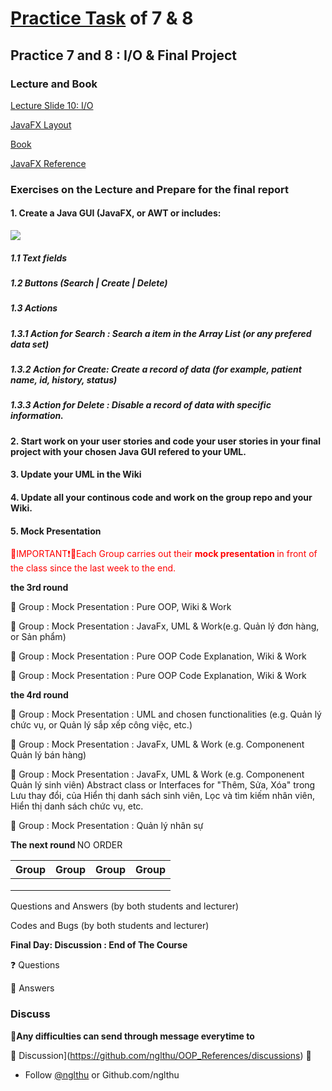 # [Practice Task](https://nglthu.github.io/OOP_References/Practice_week7) of  7 & 8

## Practice 7 and 8 : I/O & Final Project
### Lecture and Book


[Lecture Slide 10: I/O](https://nglthu.github.io/OOP_References/Slides/Lecture10_LTN.pdf)

[JavaFX Layout](https://nglthu.github.io/JavaGuiProject/img/readMeImg)

[Book](https://nglthu.github.io/Books/java/BruceEckel_Thinking_in_Java_4th_Edition.pdf)

[JavaFX Reference](https://docs.oracle.com/javafx/2/ui_controls/text-field.htm)

### Exercises on the Lecture and Prepare for the final report


#### 1. Create a Java GUI (JavaFX, or AWT or  includes:

<img src="https://nglthu.github.io/OOP_References/img/PatientManagement.png">
   
##### 1.1 Text fields
   
##### 1.2 Buttons (Search | Create | Delete)  

##### 1.3 Actions 

##### 1.3.1 Action for Search : Search a item in the Array List (or any prefered data set)

##### 1.3.2 Action for Create: Create a record of data (for example, patient name, id,  history, status)

##### 1.3.3 Action for Delete : Disable a record of data with specific information. 


#### 2. Start work on your user stories and code your user stories in your final project with your chosen Java GUI refered to your UML.

#### 3. Update your UML in the Wiki

#### 4. Update all your continous code and work on the group repo and your Wiki. 

#### 5. Mock Presentation

<span style="color:red">🔴IMPORTANT❗🔴Each Group carries out their <b> mock presentation </b> in front of the class  since the last week to the end. 
</span>


<b>the 3rd round </b>   

🔴 Group : Mock Presentation : Pure OOP, Wiki  & Work


🔴 Group : Mock Presentation : JavaFx, UML & Work(e.g. Quản lý đơn hàng, or Sản phẩm)


🔴 Group : Mock Presentation : Pure OOP Code Explanation, Wiki & Work 


🔴 Group : Mock Presentation : Pure OOP Code Explanation, Wiki & Work


<b>the 4rd round </b> 

🔴 Group : Mock Presentation : UML  and chosen functionalities (e.g. Quản lý chức vụ, or Quản lý sắp xếp công việc, etc.)


🔴 Group : Mock Presentation : JavaFx, UML & Work (e.g. Componenent Quản lý bán hàng) 



🔴 Group : Mock Presentation : JavaFx, UML & Work (e.g. Componenent Quản lý sinh viên) 
Abstract class or Interfaces for "Thêm, Sửa, Xóa" trong Lưu thay đổi, của Hiển thị danh sách sinh viên, Lọc và tìm kiếm nhân viên, Hiển thị danh sách chức vụ, etc.


🔴 Group : Mock Presentation : Quản lý nhân sự

<b>The next round </b> NO ORDER 

| Group            | Group           | Group         | Group            |   
|-------------------|-------------------|-----------------|----------------------|
|  |  | |  |   
|  |  |      |            |   
|                   |                   |                 |     |   

Questions and Answers (by both students and lecturer)

Codes and Bugs (by both students and lecturer)

<b>Final Day: Discussion : End of The Course</b> 

❓ Questions


🎯 Answers

### Discuss

🔴<b>Any difficulties can send through message everytime to </b>

💬 Discussion](https://github.com/nglthu/OOP_References/discussions) 💬


+ Follow [@nglthu](https://github.com/nglthu) or Github.com/nglthu

 

